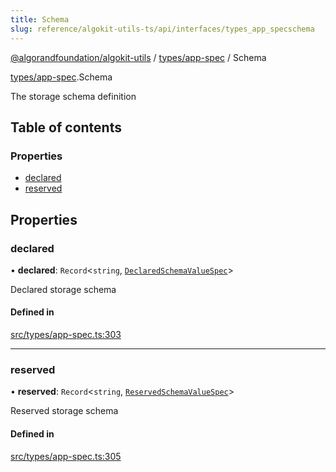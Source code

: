 ```yaml
---
title: Schema
slug: reference/algokit-utils-ts/api/interfaces/types_app_specschema
---
```


[@algorandfoundation/algokit-utils](/reference/algokit-utils-ts/api/overview) / [types/app-spec](/reference/algokit-utils-ts/api/modules/types_app_spec/) / Schema

[types/app-spec](/reference/algokit-utils-ts/api/modules/types_app_spec/).Schema

The storage schema definition

## Table of contents

### Properties

- [declared](#declared)
- [reserved](#reserved)

## Properties

### declared

• **declared**: `Record`\<`string`, [`DeclaredSchemaValueSpec`](/reference/algokit-utils-ts/api/interfaces/types_app_specdeclaredschemavaluespec/)\>

Declared storage schema

#### Defined in

[src/types/app-spec.ts:303](https://github.com/algorandfoundation/algokit-utils-ts/blob/main/src/types/app-spec.ts#L303)

---

### reserved

• **reserved**: `Record`\<`string`, [`ReservedSchemaValueSpec`](/reference/algokit-utils-ts/api/interfaces/types_app_specreservedschemavaluespec/)\>

Reserved storage schema

#### Defined in

[src/types/app-spec.ts:305](https://github.com/algorandfoundation/algokit-utils-ts/blob/main/src/types/app-spec.ts#L305)
